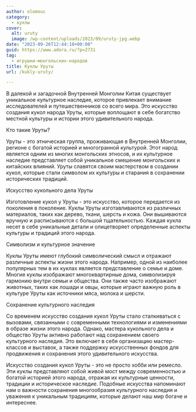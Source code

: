 ```yaml
---
author: olomouc
category:
  - куклы
cover:
  alt: uruty
  image: /wp-content/uploads/2023/09/uruty-jpg.webp
date: "2023-09-26T12:44:10+00:00"
guid: https://www.adora.ru/?p=2731
tag:
  - игрушки-монгольских-народов
title: Куклы Уруты
url: /kukly-uruty/

---
```

В далекой и загадочной Внутренней Монголии Китая существует уникальное культурное наследие, которое привлекает внимание исследователей и путешественников со всего мира. Это искусство создания кукол народа Уруты, которые воплощают в себе богатство местной культуры и истории этого удивительного народа.

Кто такие Уруты?

Уруты \- это этническая группа, проживающая в Внутренней Монголии, регионе с богатой историей и многогранной культурой. Этот народ является одним из многих монгольских этносов, и их культурное наследие представляет собой уникальное смешение монгольских и китайских влияний. Уруты славятся своим мастерством в создании кукол, которые стали символом их культуры и старания в сохранении исторических традиций.

Искусство кукольного дела Уруты

Изготовление кукол у Уруты \- это искусство, которое передается из поколения в поколение. Куклы Уруты изготавливаются из различных материалов, таких как дерево, ткани, шерсть и кожа. Они вышиваются вручную и расписываются с большой тщательностью. Каждая кукла несет в себе уникальные детали и олицетворяет определенные аспекты культуры и традиций этого народа.

Символизм и культурное значение

Куклы Уруты имеют глубокий символический смысл и отражают различные аспекты жизни этого народа. Например, одной из наиболее популярных тем в их куклах является представление о семье и доме. Многие куклы изображают многоквартирные дома, символизируя гармонию внутри семьи и общества. Они также часто изображают животных, таких как лошади и овцы, которые играют важную роль в культуре Уруты как источники мяса, молока и шерсти.

Сохранение культурного наследия

Со временем искусство создания кукол Уруты стало сталкиваться с вызовами, связанными с современными технологиями и изменениями в образе жизни этого народа. Однако, мастера кукольного дела и общество Уруты активно работают над сохранением своего культурного наследия. Это включает в себя организацию мастер-классов и выставок, а также поддержку искусственных фондов для продвижения и сохранения этого удивительного искусства.

Искусство создания кукол Уруты \- это не просто хобби или ремесло. Эти куклы представляют собой живой мост между современностью и богатой историей этого народа, отражая их культурные ценности, традиции и историческое наследие. Подобные искусства напоминают нам о важности сохранения многообразия культурного наследия и уважения к уникальным традициям, которые делают наш мир богаче и интереснее.
